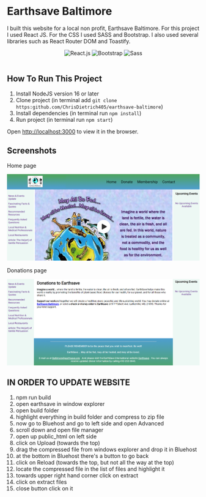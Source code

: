 # Earthsave Baltimore

I built this website for a local non profit, Earthsave Baltimore. For this project I used React JS. For the CSS I used SASS and Bootstrap. I also used several libraries such as React Router DOM and Toastify.

<div align="center">
  <img src="https://img.shields.io/badge/ReactJS-17.0.2-green" alt="React.js">
  <img src="https://img.shields.io/badge/Bootstrap-5.0.0-blue" alt="Bootstrap">
  <img src="https://img.shields.io/badge/SASS-6.0.1-brightgreen" alt="Sass">

</div>
<br/>

## How To Run This Project
1. Install NodeJS version 16 or later
2. Clone project (in terminal add `git clone https:github.com/ChrisDietrich405/earthsave-baltimore`)
3. Install dependencies (in terminal run `npm install`)
4. Run project (in terminal run `npm start`)

Open [http://localhost:3000](http://localhost:3000) to view it in the browser.

## Screenshots
Home page

![](src/assets/images/githubreadme1.png)

Donations page

![](src/assets/images/githubreadme2.png)

## IN ORDER TO UPDATE WEBSITE

1.  npm run build
2.  open earthsave in window explorer
3.  open build folder
4.  highlight everything in build folder and compress to zip file
5.  now go to Bluehost and go to left side and open Advanced
6.  scroll down and open file manager
7.  open up public_html on left side
8.  click on Upload (towards the top)
9.  drag the compressed file from windows explorer and drop it in Bluehost
10. at the bottom in Bluehost there's a button to go back
11. click on Reload (towards the top, but not all the way at the top)
12. locate the compressed file in the list of files and highlight it
13. towards upper right hand corner click on extract
14. click on extract files
15. close button click on it
